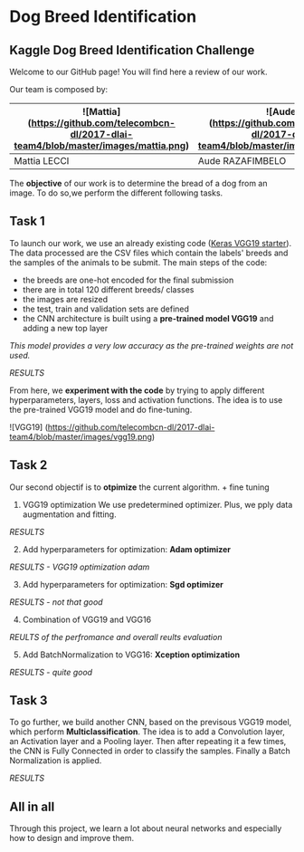 # Dog Breed Identification
## Kaggle Dog Breed Identification Challenge

Welcome to our GitHub page! You will find here a review of our work.

Our team is composed by:

![Mattia] (https://github.com/telecombcn-dl/2017-dlai-team4/blob/master/images/mattia.png)|![Aude] (https://github.com/telecombcn-dl/2017-dlai-team4/blob/master/images/aude.png)|![Paolo] (https://github.com/telecombcn-dl/2017-dlai-team4/blob/master/images/paolo.png)            
------------ | ------------ |------------ 
  Mattia LECCI |   Aude RAZAFIMBELO |   Paolo TESTOLINA

The **objective** of our work is to determine the bread of a dog from an image. To do so,we perform the different following tasks.


## Task 1

To launch our work, we use an already existing code ([Keras VGG19 starter](https://www.kaggle.com/orangutan/keras-vgg19-starter/notebook)). The data processed are the CSV files which contain the labels' breeds and the samples of the animals to be submit. The main steps of the code:
* the breeds are one-hot encoded for the final submission 
* there are in total 120 different breeds/ classes
* the images are resized
* the test, train and validation sets are defined
* the CNN architecture is built using a **pre-trained model VGG19** and adding a new top layer

*This model provides a very low accuracy as the pre-trained weights are not used.*

*RESULTS*

From here, we **experiment with the code** by trying to apply different hyperparameters, layers, loss and activation functions.
The idea is to use the pre-trained VGG19 model and do fine-tuning.

![VGG19] (https://github.com/telecombcn-dl/2017-dlai-team4/blob/master/images/vgg19.png)  


## Task 2

Our second objectif is to **otpimize** the current algorithm. + fine tuning

1. VGG19 optimization
We use predetermined optimizer. Plus, we pply data augmentation and fitting.

*RESULTS*

2. Add hyperparameters for optimization: **Adam optimizer**

*RESULTS - VGG19 optimization adam*

3. Add hyperparameters for optimization: **Sgd optimizer**

*RESULTS - not that good*

4. Combination of VGG19 and VGG16

*REULTS of the perfromance and overall reults evaluation*

5. Add BatchNormalization to VGG16: **Xception optimization**

*RESULTS - quite good*


## Task 3

To go further, we build another CNN, based on the previsous VGG19 model, which perform **Multiclassification**.
The idea is to add a Convolution layer, an Activation layer and a Pooling layer. Then after repeating it a few times, the CNN is Fully Connected in order to classify the samples. Finally a Batch Normalization is applied.

*RESULTS*

## All in all

Through this project, we learn a lot about neural networks and especially how to design and improve them. 
